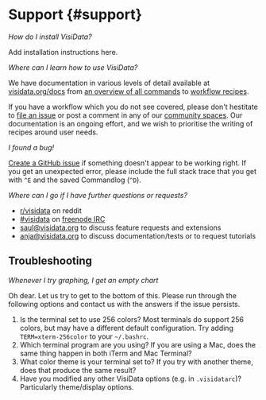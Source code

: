# Support {#support}

*How do I install VisiData?*

Add installation instructions here.

*Where can I learn how to use VisiData?*

We have documentation in various levels of detail available at [visidata.org/docs](http://visidata.org/docs/) from [an overview of all commands](http://visidata.org/man/) to [workflow recipes](http://visidata.org/howto).

If you have a workflow which you do not see covered, please don't hestitate to [file an issue](https://github.com/saulpw/visidata/issues/new) or post a comment in any of our [community spaces](https://github.com/saulpw/visidata/blob/develop/CONTRIBUTING.md#community). Our documentation is an ongoing effort, and we wish to prioritise the writing of recipes around user needs.

*I found a bug!*

[Create a GitHub issue](https://github.com/saulpw/visidata/issues/new) if something doesn't appear to be working right. If you get an unexpected error, please include the full stack trace that you get with `^E` and the saved Commandlog (`^D`).

*Where can I go if I have further questions or requests?*

- [r/visidata](http://reddit.com/r/visidata) on reddit
- [#visidata](irc://freenode.net/#visidata) on [freenode IRC](https://webchat.freenode.net)
- [saul@visidata.org](mailto:saul@visidata.org) to discuss feature requests and extensions
- [anja@visidata.org](mailto:anja@visidata.org) to discuss documentation/tests or to request tutorials


## Troubleshooting

*Whenever I try graphing, I get an empty chart*

Oh dear. Let us try to get to the bottom of this. Please run through the following options and contact us with the answers if the issue persists.

1. Is the terminal set to use 256 colors? Most terminals do support 256 colors, but may have a different default configuration. Try adding `TERM=xterm-256color` to your `~/.bashrc`.
2. Which terminal program are you using? If you are using a Mac, does the same thing happen in both iTerm and Mac Terminal?
3. What color theme is your terminal set to?  If you try with another theme, does that produce the same result?
4. Have you modified any other VisiData options (e.g. in `.visidatarc`)?  Particularly theme/display options.

